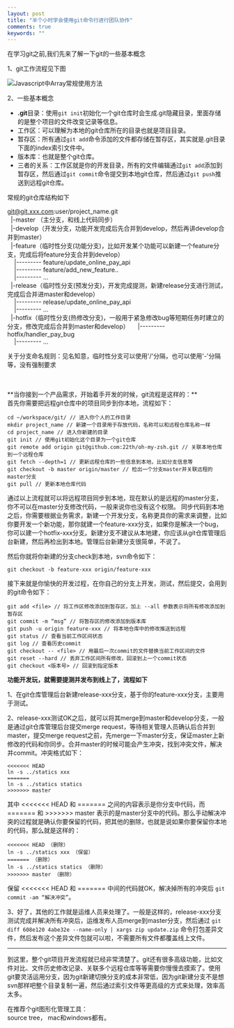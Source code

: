 ```yaml
---
layout: post
title: "半个小时学会使用git命令行进行团队协作"
comments: true
keywords: ""
---
```


在学习git之前,我们先来了解一下git的一些基本概念

1、git工作流程见下图

![](http://7xp1dj.com1.z0.glb.clouddn.com/git-work-flow.png "Javascript中Array常规使用方法")

2、一些基本概念

- **.git**目录：使用`git init`初始化一个git仓库时会生成.git隐藏目录，里面存储的是整个项目的文件改变记录等信息。
- 工作区：可以理解为本地的git仓库所在的目录也就是项目目录。
- 暂存区：所有通过`git add`命令添加的文件都存储在暂存区，其实就是.git目录下面的index索引文件中。
- 版本库：也就是整个git仓库。
- 三者的关系：工作区就是你的开发目录，所有的文件编辑通过`git add`添加到暂存区，然后通过`git commit`命令提交到本地git仓库，然后通过`git push`推送到远程git仓库。

常规的git仓库结构如下

git@git.xxx.com:user/project_name.git <br />
&nbsp;&nbsp;|-master （主分支，和线上代码同步）<br />
&nbsp;&nbsp;|-develop（开发分支，功能开发完成后先合并到develop，然后再讲develop合并到master）<br />
&nbsp;&nbsp;|-feature（临时性分支(功能分支)，比如开发某个功能可以新建一个feature分支，完成后将feature分支合并到develop）<br />
&nbsp;&nbsp;&nbsp;&nbsp;|--------- feature/update_online_pay_api <br />
&nbsp;&nbsp;&nbsp;&nbsp;|--------- feature/add_new_feature.. <br />
&nbsp;&nbsp;&nbsp;&nbsp;|--------- ... <br />
&nbsp;&nbsp;|-release（临时性分支(预发分支)，开发完成提测，新建release分支进行测试，完成后合并进master和develop）<br />
&nbsp;&nbsp;&nbsp;&nbsp;|--------- release/update_online_pay_api <br />
&nbsp;&nbsp;&nbsp;&nbsp;|--------- ... <br />
&nbsp;&nbsp;|-hotfix（临时性分支(热修改分支)，一般用于紧急修改bug等短期任务时建立的分支，修改完成后合并到master和develop）
&nbsp;&nbsp;&nbsp;&nbsp;|--------- hotfix/handler_pay_bug <br />
&nbsp;&nbsp;&nbsp;&nbsp;|--------- ... <br />

关于分支命名规则：见名知意，临时性分支可以使用'/'分隔，也可以使用'-'分隔等，没有强制要求

<br />
<br />
**当你接到一个产品需求，开始着手开发的时候，git流程是这样的：** <br />
首先你需要把远程git仓库中的项目同步到你本地，流程如下：

```
cd ~/workspace/git/ // 进入你个人的工作目录
mkdir project_name // 新建一个目录用于存放代码，名称可以和远程仓库名称一样
cd project_name // 进入你新建的目录
git init // 使用git初始化这个目录为一个git仓库
git remote add origin git@github.com:22th/oh-my-zsh.git // 关联本地仓库到一个远程仓库
git fetch --depth=1 // 更新远程仓库的一些信息到本地，比如分支信息等
git checkout -b master origin/master // 检出一个分支master并关联远程的master分支
git pull // 更新本地仓库代码
```

通过以上流程就可以将远程项目同步到本地，现在默认的是远程的master分支，你不可以在master分支修改代码，一般来说你也没有这个权限。
同步代码到本地之后，你需要根据业务需求，新建一个开发分支，名称更具你的需求来调整，比如你要开发一个新功能，那你就建一个feature-xxx分支，如果你是解决一个bug，你可以建一个hotfix-xxx分支。新建分支不建议从本地建，你应该从git仓库管理后台新建，然后再检出到本地。管理后台新建分支很简单，不说了。

然后你就将你新建的分支check到本地，svn命令如下：
```
git checkout -b feature-xxx origin/feature-xxx
```

接下来就是你愉快的开发过程，在你自己的分支上开发，测试，然后提交，会用到的git命令如下：

```
git add <file> // 将工作区修改添加到暂存区，加上 --all 参数表示将所有修改添加到暂存区
git commit -m “msg” // 将暂存区的修改添加到版本库
git push -u origin feature-xxx // 将本地仓库中的修改推送到远程
git status // 查看当前工作区间状态
git log // 查看历史commit
git checkout -- <file> // 用最后一次commit的文件替换当前工作区间的文件
git reset --hard // 丢弃工作区间所有修改，回滚到上一个commit状态
git checkout <版本号> // 回滚到指定版本
```

**功能开发玩，就需要提测并发布到线上了，流程如下**

1、在git仓库管理后台新建release-xxx分支，基于你的feature-xxx分支，主要用于测试。

2、release-xxx测试OK之后，就可以将其merge到master和develop分支，一般是通过git仓库管理后台提交merge request，等待相关管理人员确认后合并到master，提交merge request之前，先merge一下master分支，保证master上新修改的代码和你同步。合并master的时候可能会产生冲突，找到冲突文件，解决并commit。冲突格式如下：

```
<<<<<<< HEAD
ln -s ../statics xxx
=======
ln -s ../statics statics
>>>>>>> master
```

其中 <<<<<<< HEAD 和 ======= 之间的内容表示是你分支中代码，而 ======= 和 >>>>>>> master 表示的是master分支中的代码。那么手动解决冲突的过程就是确认你要保留的代码，把其他的删除，也就是说如果你要保留你本地的代码，那么就是这样的：

```
<<<<<<< HEAD （删除）
ln -s ../statics xxx （保留）
======= （删除）
ln -s ../statics statics （删除）
>>>>>>> master （删除）
```

保留 <<<<<<< HEAD 和 ======= 中间的代码就OK，解决掉所有的冲突后 `git commit -am “解决冲突”`。

3、好了，其他的工作就是运维人员来处理了。一般是这样的，release-xxx分支测试完成并解决所有冲突后，运维发布人员merge到master分支，然后通过 `git diff 608e120 4abe32e --name-only | xargs zip update.zip` 命令打包差异文件，然后发布这个差异文件包就可以啦，不需要所有文件都覆盖线上文件。

<hr>

到这里，整个git项目开发流程就已经非常清楚了。git还有很多高级功能，比如文件对比、文件历史修改记录、关联多个远程仓库等等需要你慢慢去摸索了。使用git要灵活运用分支，因为git新建切换分支的成本非常低，因为git新建分支不是想svn那样吧整个目录复制一遍，然后通过索引文件等更高级的方式来处理，效率高太多。

在推荐个git图形化管理工具：<br />
source tree， mac和windows都有。